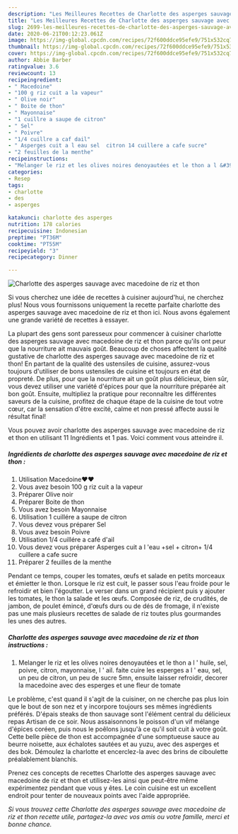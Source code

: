 ```yaml
---
description: "Les Meilleures Recettes de Charlotte des asperges sauvage avec macedoine de riz et thon"
title: "Les Meilleures Recettes de Charlotte des asperges sauvage avec macedoine de riz et thon"
slug: 2699-les-meilleures-recettes-de-charlotte-des-asperges-sauvage-avec-macedoine-de-riz-et-thon
date: 2020-06-21T00:12:23.061Z
image: https://img-global.cpcdn.com/recipes/72f600ddce95efe9/751x532cq70/charlotte-des-asperges-sauvage-avec-macedoine-de-riz-et-thon-photo-principale-de-la-recette.jpg
thumbnail: https://img-global.cpcdn.com/recipes/72f600ddce95efe9/751x532cq70/charlotte-des-asperges-sauvage-avec-macedoine-de-riz-et-thon-photo-principale-de-la-recette.jpg
cover: https://img-global.cpcdn.com/recipes/72f600ddce95efe9/751x532cq70/charlotte-des-asperges-sauvage-avec-macedoine-de-riz-et-thon-photo-principale-de-la-recette.jpg
author: Abbie Barber
ratingvalue: 3.6
reviewcount: 13
recipeingredient:
- " Macedoine"
- "100 g riz cuit a la vapeur"
- " Olive noir"
- " Boite de thon"
- " Mayonnaise"
- "1 cuillre a saupe de citron"
- " Sel"
- " Poivre"
- "1/4 cuillre a caf dail"
- " Asperges cuit a l eau sel  citron 14 cuillere a cafe sucre"
- "2 feuilles de la menthe"
recipeinstructions:
- "Melanger le riz et les olives noires denoyautées et le thon a l &#39; huile, sel, poivre, citron, mayonnaise, l &#39; ail. faite cuire les esperges a l &#39; eau, sel, un peu de citron, un peu de sucre 5mn, ensuite laisser refroidir, decorer la macedoine avec des esperges et une fleur de tomate"
categories:
- Resep
tags:
- charlotte
- des
- asperges

katakunci: charlotte des asperges 
nutrition: 178 calories
recipecuisine: Indonesian
preptime: "PT36M"
cooktime: "PT55M"
recipeyield: "3"
recipecategory: Dinner

---
```



![Charlotte des asperges sauvage avec macedoine de riz et thon](https://img-global.cpcdn.com/recipes/72f600ddce95efe9/751x532cq70/charlotte-des-asperges-sauvage-avec-macedoine-de-riz-et-thon-photo-principale-de-la-recette.jpg)

Si vous cherchez une idée de recettes à cuisiner aujourd'hui, ne cherchez plus! Nous vous fournissons uniquement la recette parfaite charlotte des asperges sauvage avec macedoine de riz et thon ici. Nous avons également une grande variété de recettes à essayer.

La plupart des gens sont paresseux pour commencer à cuisiner charlotte des asperges sauvage avec macedoine de riz et thon parce qu'ils ont peur que la nourriture ait mauvais goût. Beaucoup de choses affectent la qualité gustative de charlotte des asperges sauvage avec macedoine de riz et thon! En partant de la qualité des ustensiles de cuisine, assurez-vous toujours d'utiliser de bons ustensiles de cuisine et toujours en état de propreté. De plus, pour que la nourriture ait un goût plus délicieux, bien sûr, vous devez utiliser une variété d'épices pour que la nourriture préparée ait bon goût. Ensuite, multipliez la pratique pour reconnaître les différentes saveurs de la cuisine, profitez de chaque étape de la cuisine de tout votre cœur, car la sensation d'être excité, calme et non pressé affecte aussi le résultat final!

<!--inarticleads1-->

Vous pouvez avoir charlotte des asperges sauvage avec macedoine de riz et thon en utilisant 11 Ingrédients et 1 pas. Voici comment vous atteindre il.

##### Ingrédients de charlotte des asperges sauvage avec macedoine de riz et thon :

1. Utilisation  Macedoine♥♥
1. Vous avez besoin 100 g riz cuit a la vapeur
1. Préparer  Olive noir
1. Préparer  Boite de thon
1. Vous avez besoin  Mayonnaise
1. Utilisation 1 cuillére a saupe de citron
1. Vous devez vous préparer  Sel
1. Vous avez besoin  Poivre
1. Utilisation 1/4 cuillére a café d&#39;ail
1. Vous devez vous préparer  Asperges cuit a l &#39;eau +sel + citron+ 1/4 cuillere a cafe sucre
1. Préparer 2 feuilles de la menthe


Pendant ce temps, couper les tomates, œufs et salade en petits morceaux et émietter le thon. Lorsque le riz est cuit, le passer sous l&#39;eau froide pour le refroidir et bien l&#39;égoutter. Le verser dans un grand récipient puis y ajouter les tomates, le thon la salade et les œufs. Composée de riz, de crudités, de jambon, de poulet émincé, d&#39;œufs durs ou de dés de fromage, il n&#39;existe pas une mais plusieurs recettes de salade de riz toutes plus gourmandes les unes des autres. 

<!--inarticleads2-->

##### Charlotte des asperges sauvage avec macedoine de riz et thon instructions :

1. Melanger le riz et les olives noires denoyautées et le thon a l &#39; huile, sel, poivre, citron, mayonnaise, l &#39; ail. faite cuire les esperges a l &#39; eau, sel, un peu de citron, un peu de sucre 5mn, ensuite laisser refroidir, decorer la macedoine avec des esperges et une fleur de tomate


Le problème, c&#39;est quand il s&#39;agit de la cuisiner, on ne cherche pas plus loin que le bout de son nez et y incorpore toujours ses mêmes ingrédients préférés. D&#39;épais steaks de thon sauvage sont l&#39;élément central du délicieux repas Artisan de ce soir. Nous assaisonnons le poisson d&#39;un vif mélange d&#39;épices coréen, puis nous le poêlons jusqu&#39;à ce qu&#39;il soit cuit à votre goût. Cette belle pièce de thon est accompagnée d&#39;une somptueuse sauce au beurre noisette, aux échalotes sautées et au yuzu, avec des asperges et des bok. Démoulez la charlotte et encerclez-la avec des brins de ciboulette préalablement blanchis. 

<!--inarticleads1-->

<p>
Prenez ces concepts de recettes Charlotte des asperges sauvage avec macedoine de riz et thon et utilisez-les ainsi que peut-être même expérimentez pendant que vous y êtes. Le coin cuisine est un excellent endroit pour tenter de nouveaux points avec l'aide appropriée.
</p>

<p>
<i>Si vous trouvez cette Charlotte des asperges sauvage avec macedoine de riz et thon recette utile, partagez-la avec vos amis ou votre famille, merci et bonne chance.</i>
</p>
